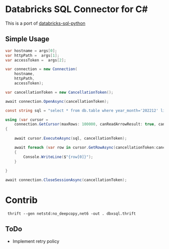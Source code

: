 # Databricks SQL Connector for C#

This is a port of [databricks-sql-python](https://github.com/databricks/databricks-sql-python)

## Simple Usage

```csharp
var hostname = args[0];
var httpPath =  args[1];
var accessToken =  args[2];

var connection = new Connection(
    hostname,
    httpPath,
    accessToken);

var cancellationToken = new CancellationToken();

await connection.OpenAsync(cancellationToken);

const string sql = "select * from db.table where year_month='202212' limit 200000";

using (var cursor =
    connection.GetCursor(maxRows: 100000, canReadArrowResult: true, canReadCompressed: true))
{
   
    await cursor.ExecuteAsync(sql, cancellationToken);

    await foreach (var row in cursor.GetRowAsync(cancellationToken:cancellationToken))
    {
        Console.WriteLine($"{row[0]}");
    }
    
}

await connection.CloseSessionAsync(cancellationToken);

```


# Contrib
```
 thrift --gen netstd:no_deepcopy,net6 -out . dbxsql.thrift
```

## ToDo
- Implement retry policy
